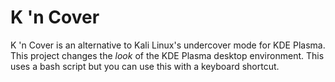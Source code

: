 # K 'n Cover
K 'n Cover is an alternative to Kali Linux's undercover mode for KDE Plasma. This project changes the *look* of the KDE Plasma desktop environment. This uses a bash script but you can use this with a keyboard shortcut.
